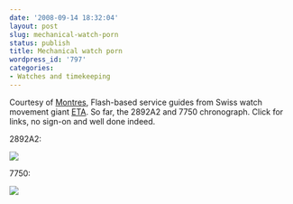 ```yaml
---
date: '2008-09-14 18:32:04'
layout: post
slug: mechanical-watch-porn
status: publish
title: Mechanical watch porn
wordpress_id: '797'
categories:
- Watches and timekeeping
---
```


Courtesy of [Montres](http://montresuisses.blogspot.com/), Flash-based service guides from Swiss watch movement giant [ETA](http://www.eta.ch/). So far, the 2892A2 and 7750 chronograph. Click for links, no sign-on  and well done indeed.

2892A2:

[![](http://fnord.phfactor.net/wp-content/uploads/2008/09/picture-5-450x323.png)](http://www.eta.ch/swisslab/2892A2/2892A2.html)

7750:

[![](http://fnord.phfactor.net/wp-content/uploads/2008/09/picture-4-450x328.png)](http://www.eta.ch/swisslab/7750/7750.html)
